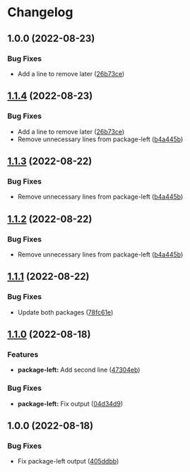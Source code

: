 # Changelog

## 1.0.0 (2022-08-23)


### Bug Fixes

* Add a line to remove later ([26b73ce](https://github.com/RobertKolner/github-monorepo-release/commit/26b73ce96569e609f02aef2c4e89ca101aa597b5))

## [1.1.4](https://github.com/RobertKolner/github-monorepo-release/compare/left-v1.1.3...left-v1.1.4) (2022-08-23)


### Bug Fixes

* Add a line to remove later ([26b73ce](https://github.com/RobertKolner/github-monorepo-release/commit/26b73ce96569e609f02aef2c4e89ca101aa597b5))
* Remove unnecessary lines from package-left ([b4a445b](https://github.com/RobertKolner/github-monorepo-release/commit/b4a445bbd747fe8ae6f04b7db36d19aedc5038b5))

## [1.1.3](https://github.com/RobertKolner/github-monorepo-release/compare/package-left-v1.1.2...package-left-v1.1.3) (2022-08-22)


### Bug Fixes

* Remove unnecessary lines from package-left ([b4a445b](https://github.com/RobertKolner/github-monorepo-release/commit/b4a445bbd747fe8ae6f04b7db36d19aedc5038b5))

## [1.1.2](https://github.com/RobertKolner/github-monorepo-release/compare/release-package-left-v1.1.1...release-package-left-v1.1.2) (2022-08-22)


### Bug Fixes

* Remove unnecessary lines from package-left ([b4a445b](https://github.com/RobertKolner/github-monorepo-release/commit/b4a445bbd747fe8ae6f04b7db36d19aedc5038b5))

## [1.1.1](https://github.com/RobertKolner/github-monorepo-release/compare/release-package-left-v1.1.0...release-package-left-v1.1.1) (2022-08-22)


### Bug Fixes

* Update both packages ([78fc61e](https://github.com/RobertKolner/github-monorepo-release/commit/78fc61e75b774e363736a555b15fa2bb279cabe8))

## [1.1.0](https://github.com/RobertKolner/github-monorepo-release/compare/release-package-left-v1.0.0...release-package-left-v1.1.0) (2022-08-18)


### Features

* **package-left:** Add second line ([47304eb](https://github.com/RobertKolner/github-monorepo-release/commit/47304eba310d047c6db4e100676d7194eae98fd1))


### Bug Fixes

* **package-left:** Fix output ([04d34d9](https://github.com/RobertKolner/github-monorepo-release/commit/04d34d9713cfa54927fc240d7b428e88c469f6e7))

## 1.0.0 (2022-08-18)


### Bug Fixes

* Fix package-left output ([405ddbb](https://github.com/RobertKolner/github-monorepo-release/commit/405ddbb1df147b6ea7677f8c01bbfefc07e1e802))
